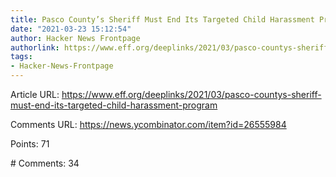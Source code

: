 ```yaml
---
title: Pasco County’s Sheriff Must End Its Targeted Child Harassment Program
date: "2021-03-23 15:12:54"
author: Hacker News Frontpage
authorlink: https://www.eff.org/deeplinks/2021/03/pasco-countys-sheriff-must-end-its-targeted-child-harassment-program
tags:
- Hacker-News-Frontpage
---
```


<p>Article URL: <a href="https://www.eff.org/deeplinks/2021/03/pasco-countys-sheriff-must-end-its-targeted-child-harassment-program">https://www.eff.org/deeplinks/2021/03/pasco-countys-sheriff-must-end-its-targeted-child-harassment-program</a></p>
<p>Comments URL: <a href="https://news.ycombinator.com/item?id=26555984">https://news.ycombinator.com/item?id=26555984</a></p>
<p>Points: 71</p>
<p># Comments: 34</p>

